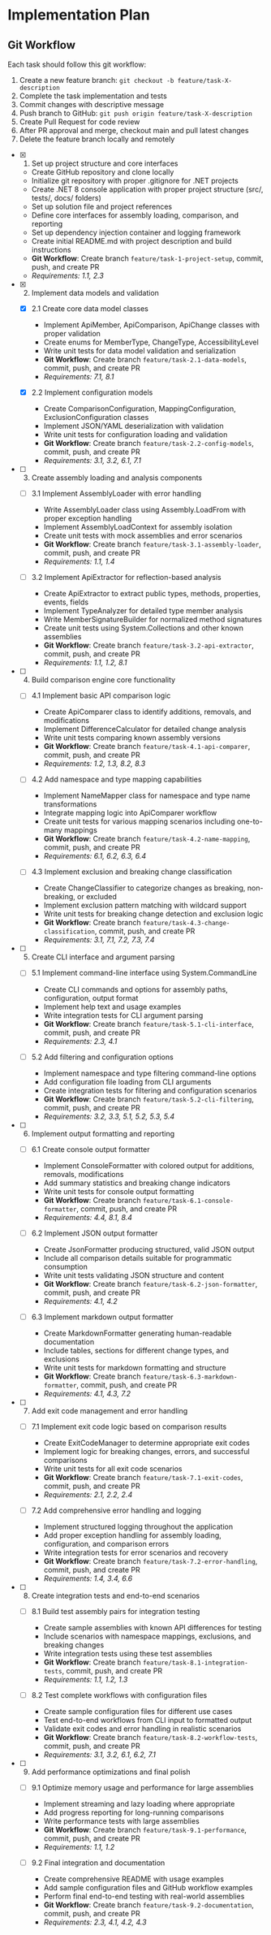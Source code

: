 # Implementation Plan

## Git Workflow

Each task should follow this git workflow:

1. Create a new feature branch: `git checkout -b feature/task-X-description`
2. Complete the task implementation and tests
3. Commit changes with descriptive message
4. Push branch to GitHub: `git push origin feature/task-X-description`
5. Create Pull Request for code review
6. After PR approval and merge, checkout main and pull latest changes
7. Delete the feature branch locally and remotely

- [x] 1. Set up project structure and core interfaces
  - Create GitHub repository and clone locally
  - Initialize git repository with proper .gitignore for .NET projects
  - Create .NET 8 console application with proper project structure (src/, tests/, docs/ folders)
  - Set up solution file and project references
  - Define core interfaces for assembly loading, comparison, and reporting
  - Set up dependency injection container and logging framework
  - Create initial README.md with project description and build instructions
  - **Git Workflow**: Create branch `feature/task-1-project-setup`, commit, push, and create PR
  - _Requirements: 1.1, 2.3_

- [x] 2. Implement data models and validation
  - [x] 2.1 Create core data model classes
    - Implement ApiMember, ApiComparison, ApiChange classes with proper validation
    - Create enums for MemberType, ChangeType, AccessibilityLevel
    - Write unit tests for data model validation and serialization
    - **Git Workflow**: Create branch `feature/task-2.1-data-models`, commit, push, and create PR
    - _Requirements: 7.1, 8.1_

  - [x] 2.2 Implement configuration models
    - Create ComparisonConfiguration, MappingConfiguration, ExclusionConfiguration classes
    - Implement JSON/YAML deserialization with validation
    - Write unit tests for configuration loading and validation
    - **Git Workflow**: Create branch `feature/task-2.2-config-models`, commit, push, and create PR
    - _Requirements: 3.1, 3.2, 6.1, 7.1_

- [ ] 3. Create assembly loading and analysis components
  - [ ] 3.1 Implement AssemblyLoader with error handling
    - Write AssemblyLoader class using Assembly.LoadFrom with proper exception handling
    - Implement AssemblyLoadContext for assembly isolation
    - Create unit tests with mock assemblies and error scenarios
    - **Git Workflow**: Create branch `feature/task-3.1-assembly-loader`, commit, push, and create PR
    - _Requirements: 1.1, 1.4_

  - [ ] 3.2 Implement ApiExtractor for reflection-based analysis
    - Create ApiExtractor to extract public types, methods, properties, events, fields
    - Implement TypeAnalyzer for detailed type member analysis
    - Write MemberSignatureBuilder for normalized method signatures
    - Create unit tests using System.Collections and other known assemblies
    - **Git Workflow**: Create branch `feature/task-3.2-api-extractor`, commit, push, and create PR
    - _Requirements: 1.1, 1.2, 8.1_

- [ ] 4. Build comparison engine core functionality
  - [ ] 4.1 Implement basic API comparison logic
    - Create ApiComparer class to identify additions, removals, and modifications
    - Implement DifferenceCalculator for detailed change analysis
    - Write unit tests comparing known assembly versions
    - **Git Workflow**: Create branch `feature/task-4.1-api-comparer`, commit, push, and create PR
    - _Requirements: 1.2, 1.3, 8.2, 8.3_

  - [ ] 4.2 Add namespace and type mapping capabilities
    - Implement NameMapper class for namespace and type name transformations
    - Integrate mapping logic into ApiComparer workflow
    - Create unit tests for various mapping scenarios including one-to-many mappings
    - **Git Workflow**: Create branch `feature/task-4.2-name-mapping`, commit, push, and create PR
    - _Requirements: 6.1, 6.2, 6.3, 6.4_

  - [ ] 4.3 Implement exclusion and breaking change classification
    - Create ChangeClassifier to categorize changes as breaking, non-breaking, or excluded
    - Implement exclusion pattern matching with wildcard support
    - Write unit tests for breaking change detection and exclusion logic
    - **Git Workflow**: Create branch `feature/task-4.3-change-classification`, commit, push, and create PR
    - _Requirements: 3.1, 7.1, 7.2, 7.3, 7.4_

- [ ] 5. Create CLI interface and argument parsing
  - [ ] 5.1 Implement command-line interface using System.CommandLine
    - Create CLI commands and options for assembly paths, configuration, output format
    - Implement help text and usage examples
    - Write integration tests for CLI argument parsing
    - **Git Workflow**: Create branch `feature/task-5.1-cli-interface`, commit, push, and create PR
    - _Requirements: 2.3, 4.1_

  - [ ] 5.2 Add filtering and configuration options
    - Implement namespace and type filtering command-line options
    - Add configuration file loading from CLI arguments
    - Create integration tests for filtering and configuration scenarios
    - **Git Workflow**: Create branch `feature/task-5.2-cli-filtering`, commit, push, and create PR
    - _Requirements: 3.2, 3.3, 5.1, 5.2, 5.3, 5.4_

- [ ] 6. Implement output formatting and reporting
  - [ ] 6.1 Create console output formatter
    - Implement ConsoleFormatter with colored output for additions, removals, modifications
    - Add summary statistics and breaking change indicators
    - Write unit tests for console output formatting
    - **Git Workflow**: Create branch `feature/task-6.1-console-formatter`, commit, push, and create PR
    - _Requirements: 4.4, 8.1, 8.4_

  - [ ] 6.2 Implement JSON output formatter
    - Create JsonFormatter producing structured, valid JSON output
    - Include all comparison details suitable for programmatic consumption
    - Write unit tests validating JSON structure and content
    - **Git Workflow**: Create branch `feature/task-6.2-json-formatter`, commit, push, and create PR
    - _Requirements: 4.1, 4.2_

  - [ ] 6.3 Implement markdown output formatter
    - Create MarkdownFormatter generating human-readable documentation
    - Include tables, sections for different change types, and exclusions
    - Write unit tests for markdown formatting and structure
    - **Git Workflow**: Create branch `feature/task-6.3-markdown-formatter`, commit, push, and create PR
    - _Requirements: 4.1, 4.3, 7.2_

- [ ] 7. Add exit code management and error handling
  - [ ] 7.1 Implement exit code logic based on comparison results
    - Create ExitCodeManager to determine appropriate exit codes
    - Implement logic for breaking changes, errors, and successful comparisons
    - Write unit tests for all exit code scenarios
    - **Git Workflow**: Create branch `feature/task-7.1-exit-codes`, commit, push, and create PR
    - _Requirements: 2.1, 2.2, 2.4_

  - [ ] 7.2 Add comprehensive error handling and logging
    - Implement structured logging throughout the application
    - Add proper exception handling for assembly loading, configuration, and comparison errors
    - Write integration tests for error scenarios and recovery
    - **Git Workflow**: Create branch `feature/task-7.2-error-handling`, commit, push, and create PR
    - _Requirements: 1.4, 3.4, 6.6_

- [ ] 8. Create integration tests and end-to-end scenarios
  - [ ] 8.1 Build test assembly pairs for integration testing
    - Create sample assemblies with known API differences for testing
    - Include scenarios with namespace mappings, exclusions, and breaking changes
    - Write integration tests using these test assemblies
    - **Git Workflow**: Create branch `feature/task-8.1-integration-tests`, commit, push, and create PR
    - _Requirements: 1.1, 1.2, 1.3_

  - [ ] 8.2 Test complete workflows with configuration files
    - Create sample configuration files for different use cases
    - Test end-to-end workflows from CLI input to formatted output
    - Validate exit codes and error handling in realistic scenarios
    - **Git Workflow**: Create branch `feature/task-8.2-workflow-tests`, commit, push, and create PR
    - _Requirements: 3.1, 3.2, 6.1, 6.2, 7.1_

- [ ] 9. Add performance optimizations and final polish
  - [ ] 9.1 Optimize memory usage and performance for large assemblies
    - Implement streaming and lazy loading where appropriate
    - Add progress reporting for long-running comparisons
    - Write performance tests with large assemblies
    - **Git Workflow**: Create branch `feature/task-9.1-performance`, commit, push, and create PR
    - _Requirements: 1.1, 1.2_

  - [ ] 9.2 Final integration and documentation
    - Create comprehensive README with usage examples
    - Add sample configuration files and GitHub workflow examples
    - Perform final end-to-end testing with real-world assemblies
    - **Git Workflow**: Create branch `feature/task-9.2-documentation`, commit, push, and create PR
    - _Requirements: 2.3, 4.1, 4.2, 4.3_
